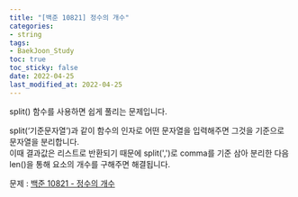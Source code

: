 ```yaml
---
title: "[백준 10821] 정수의 개수"
categories: 
- string
tags:
- BaekJoon_Study
toc: true
toc_sticky: false
date: 2022-04-25
last_modified_at: 2022-04-25
---
```


split() 함수를 사용하면 쉽게 풀리는 문제입니다.

split(‘기준문자열’)과 같이 함수의 인자로 어떤 문자열을 입력해주면 그것을 기준으로 문자열을 분리합니다.  
이때 결과값은 리스트로 반환되기 때문에 split(',')로 comma를 기준 삼아 분리한 다음  
len()을 통해 요소의 개수를 구해주면 해결됩니다.

문제 : [백준 10821 - 정수의 개수](https://www.acmicpc.net/problem/10821)

<script src="https://gist.github.com/Ryumaker/2e877e9d12ff726a95ce0b194bdd7ba9.js"></script>


